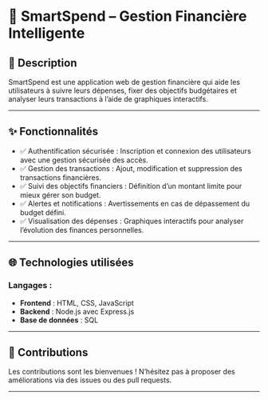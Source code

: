 # 🏦 SmartSpend – Gestion Financière Intelligente

## 📝 Description

SmartSpend est une application web de gestion financière qui aide les utilisateurs à suivre leurs dépenses, fixer des objectifs budgétaires et analyser leurs transactions à l’aide de graphiques interactifs.

---

## ✨ Fonctionnalités

- ✅  Authentification sécurisée : Inscription et connexion des utilisateurs avec une gestion sécurisée des accès.
- ✅  Gestion des transactions : Ajout, modification et suppression des transactions financières.
- ✅ Suivi des objectifs financiers : Définition d’un montant limite pour mieux gérer son budget.
- ✅ Alertes et notifications : Avertissements en cas de dépassement du budget défini.
- ✅ Visualisation des dépenses : Graphiques interactifs pour analyser l’évolution des finances personnelles.

---

## 🌐 Technologies utilisées

### Langages :  
- **Frontend** : HTML, CSS, JavaScript  
- **Backend** :  Node.js avec Express.js
- **Base de données** : SQL  
 
---
## 📩 Contributions

Les contributions sont les bienvenues ! N’hésitez pas à proposer des améliorations via des issues ou des pull requests.

---
